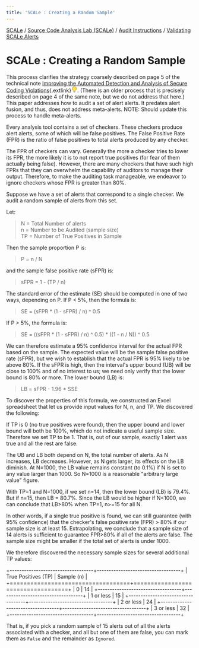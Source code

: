 ```yaml
---
title: 'SCALe : Creating a Random Sample'
---
```

 [SCALe](index.md) / [Source Code Analysis Lab (SCALe)](Welcome.md) / [Audit Instructions](Audit-Instructions.md) / [Validating SCALe Alerts](Validating-SCALe-Alerts.md)
<!-- <legal> -->
<!-- SCALe version r.6.2.2.2.A -->
<!--  -->
<!-- Copyright 2020 Carnegie Mellon University. -->
<!--  -->
<!-- NO WARRANTY. THIS CARNEGIE MELLON UNIVERSITY AND SOFTWARE ENGINEERING -->
<!-- INSTITUTE MATERIAL IS FURNISHED ON AN "AS-IS" BASIS. CARNEGIE MELLON -->
<!-- UNIVERSITY MAKES NO WARRANTIES OF ANY KIND, EITHER EXPRESSED OR -->
<!-- IMPLIED, AS TO ANY MATTER INCLUDING, BUT NOT LIMITED TO, WARRANTY OF -->
<!-- FITNESS FOR PURPOSE OR MERCHANTABILITY, EXCLUSIVITY, OR RESULTS -->
<!-- OBTAINED FROM USE OF THE MATERIAL. CARNEGIE MELLON UNIVERSITY DOES NOT -->
<!-- MAKE ANY WARRANTY OF ANY KIND WITH RESPECT TO FREEDOM FROM PATENT, -->
<!-- TRADEMARK, OR COPYRIGHT INFRINGEMENT. -->
<!--  -->
<!-- Released under a MIT (SEI)-style license, please see COPYRIGHT file or -->
<!-- contact permission@sei.cmu.edu for full terms. -->
<!--  -->
<!-- [DISTRIBUTION STATEMENT A] This material has been approved for public -->
<!-- release and unlimited distribution.  Please see Copyright notice for -->
<!-- non-US Government use and distribution. -->
<!--  -->
<!-- DM19-1274 -->
<!-- </legal> -->

SCALe : Creating a Random Sample
=================================

This process clarifies the strategy coarsely described on page 5 of the
technical
note [Improving the Automated Detection and Analysis of Secure Coding Violations](https://resources.sei.cmu.edu/library/asset-view.cfm?assetID=295724){.extlink}![(lightbulb)](images/icons/emoticons/lightbulb_on.png).
(There is an older process that is precisely described on page 4 of the
same note, but we do not address that here.)  This paper addresses how
to audit a set of alert alerts. It predates alert fusion, and thus,
does not address meta-alerts.  NOTE: Should update this process to
handle meta-alerts.

Every analysis tool contains a set of checkers. These checkers produce
alert alerts, some of which will be false positives. The False
Positive Rate (FPR) is the ratio of false positives to total alerts
produced by any checker.

The FPR of checkers can vary. Generally the more a checker tries to
lower its FPR, the more likely it is to not report true positives (for
fear of them actually being false). However, there are many checkers
that have such high FPRs that they can overwhelm the capability of
auditors to manage their output. Therefore, to make the auditing task
manageable, we endeavor to ignore checkers whose FPR is greater than
80%.

Suppose we have a set of alerts that correspond to a single checker. We
audit a random sample of alerts from this set.

Let:

> N = Total Number of alerts\
> n = Number to be Audited (sample size)\
> TP = Number of True Positives in Sample

Then the sample proportion P is:

> P = n / N

and the sample false positive rate (sFPR) is:

> sFPR = 1 - (TP / n)

The standard error of the estimate (SE) should be computed in one of two
ways, depending on P. If P &lt; 5%, then the formula is:

> SE = (sFPR \* (1 - sFPR) / n) \^ 0.5

If P &gt; 5%, the formula is:

> SE = ((sFPR \* (1 - sFPR) / n) \^ 0.5) \* ((1 - n / N)) \^ 0.5

We can therefore estimate a 95% confidence interval for the actual FPR
based on the sample. The expected value will be the sample false
positive rate (sFPR), but we wish to establish that the actual FPR is
95% likely to be above 80%. If the sFPR is high, then the interval's
upper bound (UB) will be close to 100% and of no interest to us; we need
only verify that the lower bound is 80% or more. The lower bound (LB)
is:

> LB = sFPR - 1.96 \* SSE

To discover the properties of this formula, we constructed an Excel
spreadsheet that let us provide input values for N, n, and TP. We
discovered the following:

If TP is 0 (no true positives were found), then the upper bound and
lower bound will both be 100%, which do not indicate a useful sample
size. Therefore we set TP to be 1. That is, out of our sample, exactly 1
alert was true and all the rest are false.

The UB and LB both depend on N, the total number of alerts. As N
increases, LB decreases. However, as N gets larger, its effects on the
LB diminish. At N=1000, the LB value remains constant (to 0.1%) if N is
set to any value larger than 1000. So N=1000 is a reasonable "arbitrary
large value" figure.

With TP=1 and N=1000, if we set n=14, then the lower bound (LB) is
79.4%. But if n=15, then LB = 80.7%. Since the LB would be higher if
N&lt;1000, we can conclude that LB&gt;80% when TP=1, n&gt;=15 for all N.

In other words, if a single true positive is found, we can still
guarantee (with 95% confidence) that the checker's false positive rate
(FPR) &gt; 80% if our sample size is at least 15. Extrapolating, we
conclude that a sample size of 14 alerts is sufficient to guarantee
FPR&gt;80% if all of the alerts are false. The sample size might be
smaller if the total set of alerts is under 1000.

We therefore discovered the necessary sample sizes for several
additional TP values:

+-----------------------------------+-----------------------------------+
| True Positives (TP)               | Sample (n)                        |
+===================================+===================================+
| 0                                 | 14                                |
+-----------------------------------+-----------------------------------+
| 1 or less                         | 15                                |
+-----------------------------------+-----------------------------------+
| 2 or less                         | 24                                |
+-----------------------------------+-----------------------------------+
| 3 or less                         | 32                                |
+-----------------------------------+-----------------------------------+

That is, if you pick a random sample of 15 alerts out of all the alerts
associated with a checker, and all but one of them are false, you can
mark them as `False` and the remainder as `Ignored`.
